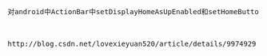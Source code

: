 <pre>
对android中ActionBar中setDisplayHomeAsUpEnabled和setHomeButtonEnabled和setDisplayShowHomeEnabled方法的理解<br>
<br>
http://blog.csdn.net/lovexieyuan520/article/details/9974929<br>
</pre>